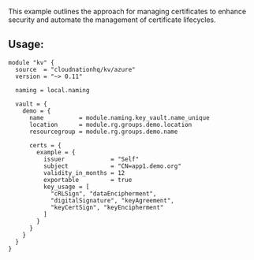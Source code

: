 This example outlines the approach for managing certificates to enhance security and automate the management of certificate lifecycles.

## Usage:

```hcl
module "kv" {
  source  = "cloudnationhq/kv/azure"
  version = "~> 0.11"

  naming = local.naming

  vault = {
    demo = {
      name          = module.naming.key_vault.name_unique
      location      = module.rg.groups.demo.location
      resourcegroup = module.rg.groups.demo.name

      certs = {
        example = {
          issuer             = "Self"
          subject            = "CN=app1.demo.org"
          validity_in_months = 12
          exportable         = true
          key_usage = [
            "cRLSign", "dataEncipherment",
            "digitalSignature", "keyAgreement",
            "keyCertSign", "keyEncipherment"
          ]
        }
      }
    }
  }
}
```
